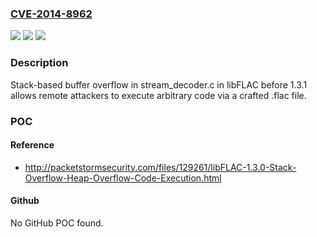 ### [CVE-2014-8962](https://cve.mitre.org/cgi-bin/cvename.cgi?name=CVE-2014-8962)
![](https://img.shields.io/static/v1?label=Product&message=n%2Fa&color=blue)
![](https://img.shields.io/static/v1?label=Version&message=n%2Fa&color=blue)
![](https://img.shields.io/static/v1?label=Vulnerability&message=n%2Fa&color=brighgreen)

### Description

Stack-based buffer overflow in stream_decoder.c in libFLAC before 1.3.1 allows remote attackers to execute arbitrary code via a crafted .flac file.

### POC

#### Reference
- http://packetstormsecurity.com/files/129261/libFLAC-1.3.0-Stack-Overflow-Heap-Overflow-Code-Execution.html

#### Github
No GitHub POC found.

